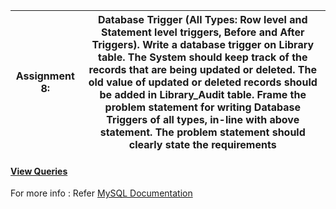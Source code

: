 |Assignment 8:|Database Trigger (All Types: Row level and Statement level triggers, Before and After Triggers). Write a database trigger on Library table. The System should keep track of the records that are being updated or deleted. The old value of updated or deleted records should be added in Library_Audit table. Frame the problem statement for writing Database Triggers of all types, in-line with above statement. The problem statement should clearly state the requirements|
|--|--|


#### [View Queries](https://github.com/WaderManasi/DBMS_Lab_Assignments/blob/master/A-08%20Database%20Triggers/QUERIES.SQL)

For more info : Refer [MySQL Documentation](https://dev.mysql.com/doc/)